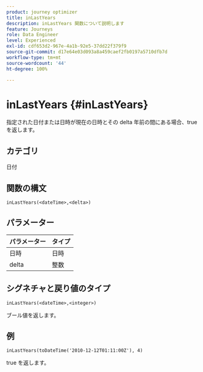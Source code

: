```yaml
---
product: journey optimizer
title: inLastYears
description: inLastYears 関数について説明します
feature: Journeys
role: Data Engineer
level: Experienced
exl-id: cdf653d2-967e-4a1b-92e5-37dd22f379f9
source-git-commit: d17e64e03d093a8a459caef2fb0197a5710dfb7d
workflow-type: tm+mt
source-wordcount: '44'
ht-degree: 100%

---
```


# inLastYears {#inLastYears}

指定された日付または日時が現在の日時とその delta 年前の間にある場合、true を返します。

## カテゴリ

日付

## 関数の構文

`inLastYears(<dateTime>,<delta>)`

## パラメーター

| パラメーター | タイプ |
|-----------|------------------|
| 日時 | 日時 |
| delta | 整数 |

## シグネチャと戻り値のタイプ

`inLastYears(<dateTime>,<integer>)`

ブール値を返します。

## 例

`inLastYears(toDateTime('2010-12-12T01:11:00Z'), 4)`

true を返します。
